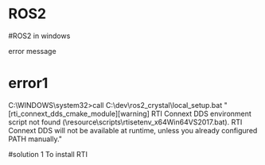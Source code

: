 # ROS2

#ROS2 in windows

error message
# error1
C:\WINDOWS\system32>call C:\dev\ros2_crystal\local_setup.bat
"[rti_connext_dds_cmake_module][warning] RTI Connext DDS environment script not found (\resource\scripts\rtisetenv_x64Win64VS2017.bat). RTI Connext DDS will not be available at runtime, unless you already configured PATH manually."

#solution 1
To install RTI
